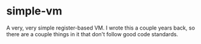# simple-vm
A very, very simple register-based VM. I wrote this a couple years back, so there are a couple things in it that don't follow good code standards.
